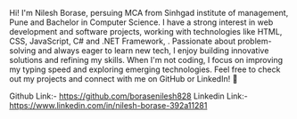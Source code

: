 Hi! I'm Nilesh Borase, persuing MCA from Sinhgad institute of management, Pune and Bachelor in Computer Science. I have a strong interest in web development and software projects, working with technologies like HTML, CSS, JavaScript, C# and .NET Framework, . Passionate about problem-solving and always eager to learn new tech, I enjoy building innovative solutions and refining my skills. When I'm not coding, I focus on improving my typing speed and exploring emerging technologies. Feel free to check out my projects and connect with me on GitHub or LinkedIn! 🚀

Github Link:- https://github.com/borasenilesh828
Linkedin Link:- https://www.linkedin.com/in/nilesh-borase-392a11281
